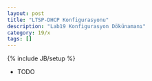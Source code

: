 ```yaml
---
layout: post
title: "LTSP-DHCP Konfigurasyonu"
description: "Lab19 Konfigurasyon Dökünamanı"
category: 19/x
tags: []
---
```

{% include JB/setup %}

* TODO
